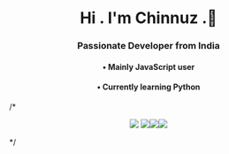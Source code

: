 <h1 align="center"> Hi . I'm Chinnuz .👋 </h1>
<h3 align="center"> Passionate Developer from India </h3>
<p align="center" >  </p>
<h4 align="center">• Mainly JavaScript user  </H4>
<h4 align="center">• Currently learning Python</H4>
/*<p align="center"><a><img href="https://www.instagram.com/cz_chinnuz/" src="https://img.icons8.com/fluency/30/000000/instagram-new.png"/> <img href="https://open.spotify.com/user/1rtsgnrppuwql2xfd6qrm7plk " src="https://img.icons8.com/fluency/30/000000/spotify.png"/><img src="https://img.icons8.com/color/30/000000/python--v1.png"/><img src="https://img.icons8.com/color/30/000000/javascript--v1.png"/></a></p>*/



